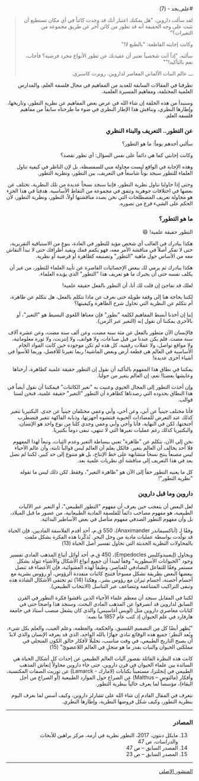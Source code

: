 <div dir="rtl">

#علم_بجد - (7)

> لقد سألت داروين، "هل يمكنك اعتبار أنك قد وجدت كائناً في أي مكان تستطيع أن تثبت على وجه الحقيقة أنه قد تطور من كائن آخر عن طريق مجموعة من التغيرات؟"
> 
> وكانت إجابته القاطعة: "بالطبع لا!"
> 
> سألته، "إذاً أنت شخصياً تعتبر أن عقيدتك عن تطور الأنواع مجرد فرضية؟
فأجاب، نعم بالتأكيد!""
>
> ـــ عالم النبات الألماني المعاصر لداروين، روبرت كاسبري.

تطرقنا في المقالات السابقة للعديد من المفاهيم في مجال فلسفة العلم، والمدارس العلمية المختلفة، ومفاهيم المسيرة العلمية.

وسنبدأ من هذه الحلقة إن شاء الله في عرض بعض المفاهيم عن نظرية التطور، وتاريخها، وإطارها النظري، ونناقش هذا الإطار النظري في ضوء ما طرحناه سابقاً من مفاهيم فلسفة العلم.

### عن التطور.. التعريف والبناء النظري

سألني أحدهم يوماً: ما هو التطور؟

وكانت إجابتي كما هي دائماً على نفس السؤال: أي تطور تقصد؟

وهذه الإجابة في الواقع ليست محاولة مني للسفسطة، بل لإن الناظر في كيفية تناول العلماء للتطور سيجد بوناً شاسعاً في التعريف، بين التطور، ونظرية التطور.

وحتى إذا حاولنا تناول نظرية التطور، فإننا سنجد نسخاً عديدة من تلك النظرية، تختلف عن بعضها في اختلافات جوهرية وتتفق في مجموعة من النقاط الأساسية. هدفنا في هذا الجزء هو محاولة تعريف المصطلحات التي نحن بصدد مناقشتها أولاً، التطور، ونظرية التطور، لأن الحكم على الشيء فرع من تصوره.

### ما هو التطور؟

التطور حقيقة علمية! 😄

هكذا يبادرك في الغالب أي شخص مؤيد للتطور في العادة، بنوع من الاستباقية التقريرية، حتى لا تفكر أصلاً في مناقشة الأمر معه، فهو يكمم فمك ويقيد أطرافك حتى لا تبدأ النقاش معه من الأساس حول ماهية "التطور" وتصنيفه كظاهرة أو فرضية أو نظرية.

هكذا يبادرك ثم يرمي لك ببعض الإحصائيات القاصرة عن تأييد العلماء للتطور، من غير أن يكلف نفسه حتى أن يخبرك ما هو تعريف هذا "التطور" الذي يؤيده العلماء.

لعلك قد تفاجئ إن قلت لك أنا، أن التطور بالفعل حقيقة علمية!

لكننا بحاجة هنا إلى وقفة طويلة حتى نعرف عن ماذا نتكلم بالفعل، هل نتكلم عن ظاهرة، أم نتكلم عن النظرية التي تحاول شرح الظاهرة وكيفيتها؟

إننا إن أخذنا أبسط المفاهيم لكلمة "تطور" فإن معناها اللغوي البسيط هو "التغير"، أو بالأحرى يمكننا أن نقول إنه (التغير عبر الزمن).

فالإنسان الآن متطور بالفعل عن مئة سنة مضت، وعن ألف سنة مضت، وعن عشرة آلاف سنة مضت. فلم يكن عندنا من قبل صناعات، ولا هواتف، ولا إنترنت، ولا ثورة معلوماتية، ولا مواقع تواصل، ولا عملات رقمية، كل هذه لم تكن موجودة حين كانت المواد الخام الأساسية في العالم هي قطعة أرض وبعض الماشية! ربما تغيرنا للأفضل، وربما للأسوأ في أشياء أخرى عديدة!

يمكننا في نطاق هذا المفهوم بالتأكيد أن نقول إن التطور حقيقة علمية كظاهرة، أرخناها وعايشها بعضنا! نعم، إن العالم يتغير من حولنا.

وإن أخذت التطور إلى المجال الحيوي وعنيت به "تغير الكائنات" فيمكننا أن نقول أيضاً في هذا النطاق بحدوده التي رصدناها كظاهرة أن التطور "التغير" حقيقة علمية، فنحن لسنا قوالب.

فأنا مختلف جينياً عن أبي، وعن أخي، وأبي وعمي مختلفان جينياً عن جدي. البكتيريا تتغير كذلك عند التعرض للمضادات الحيوية فتتشوه أجهزتها، وذبابة الفاكهة تتغير فتضطرب أجنحتها، لكن في النهاية، فأنا وأخي وأبي وعمي وجدي كلنا من نوع واحد هو الإنسان، والبكتيريا كذلك رغم عمليات تغيرها التي لا تنتهي، تبقى دوماً بكتيريا.

نحن إلى الآن، نتكلم عن "ظاهرة" تعني ببساطة التغير وعدم الثبات، وتبعاً لهذا المفهوم فلا أحد يخالف أن العالم يتغير، فالكل يعلم أن العالم ليس قوالباً ثابتة، وأن عالم الأحياء ليس مصنعاً ينتج نسخاً متشابهة على خط الإنتاج، بل هو متنوع إلى حد كبير، لكننا لم نصل بعد في هذا التعريف إلى مناقشة أي نظريات علمية بعد.

كل ما يعنيه التطور حقاً إلى الآن هو "ظاهرة التغير"، وفقط. لكن ذلك ليس ما تقوله "نظرية التطور"!

### داروين وما قبل داروين

لعل البعض أن يتعجب حين يعرف أن مفهوم "التطور الطبيعي"، أو التغير عبر الآليات الطبيعية، هو مفهوم مصاحب دائماً للفلسفة المادية الطبيعانية، من عصور ما قبل الميلاد، بل وأن مفهوم التطور الصدفي مفهوم متأصل في بعض الأساطير البدائية.

وفقًا لـ (أناكسيماندر Anaximander)، 550 ق.م، أحد أقدم الفلاسفة الماديين، فإن الحياة قد تولّدت بواسطة عمليات مادية من وحل البحر. تُذكّرنا هذه الفكرة بشكل ملفت بالمحاولات النظرية الحديثة التي تحاول تفسير أصل الحياة (13)

ويحاول (إيمبيدوكليس Empedocles)، 450 ق.م، أحد أوائل أتباع المذهب المادي تفسير وجود "الحيوانات الأسطورية" وفقاً لمبدأ أن جميع أنواع الأشكال والأشياء تتولد بشكل مستمر وفقًا للتفاعل التصادفي للعناصر، وطبقاً لهذه العشوائية، فإن الأعضاء قد تتصل ببعضها البعض بطريقة تشكل مسوخاً فتنتج كائنات متعددة الرؤوس، أو رؤوس بشرية مع أجسام أحصنة، أجسام ثيران مع رؤوس بشر.. وهكذا (14) ثم تختفي الأشكال الشاذة هذه وتبقى التراكيب المتناغمة وتتضاعف عبر التناسل (الانتخاب الطبيعي).

لكننا في المقابل سنجد أن معظم علماء الأحياء الذين ناقشوا فكرة التطور في القرن السابق لداروين قد انصرفوا عن المذهب المادي البحت، وسنجد هذا واضحاً حتى في كتابات معاصري داروين مثل (لويس أغاسيس) والذي كان يشغل منصب أستاذ في جامعة هارفارد في علم الحيوان إذ كتب عام 1857 ما نصه:

"يُظهر أيضًا كل مِن التصميم المُسبق، والحكمة، والعظمة، وعلم الغيب، والعلم بكل شيء، وبُعد النظر؛ جميع هذه الوقائع تنادي جهارًا بالله الواحد، الذي قد يعرفه الإنسان والذي لابدّ أن يصبح التاريخ الطبيعي، في وقت مناسب، تحليلًا لأفكار خالق الكون المتجلي في مملكَتي الحيوان والنبات بقدر ما هو متجلٍ في العالم اللاعضويّ" (15)

كانت هذه النظرة القائلة بقصور آليات العالم الطبيعي عن إحداث كل أشكال الحياة هي السائدة بين علماء الحيوان في قرن داروين، حتى جاء داروين محاولاً إنعاش المذهب الطبيعي في إنجلترا، مستعيناً بكتابات (لامارك - Lamarck) عن توريث الصفات المكتسبة، وأفكار (مالتوس – Malthus) عن الصراع حول الموارد الطبيعية (أو الصراع من أجل البقاء)، مؤسساً لما يعرف حالياً بنظرية التطور.

نتعرف في المقال القادم إن شاء الله على تشارلز داروين، وكيف أسس لما يعرف اليوم بنظرية التطور، وكيف شكل فروضها النظرية، وإطارها النظري.

***

### المصادر

13) مايكل دنتون، 2017، التطور نظرية في أزمة، مركز براهين للأبحاث والدراسات، ص 47
14) المصدر السابق – ص 47
15) المصدر السابق – ص 23

***

[المنشور الاصلي](https://www.facebook.com/akotbfb/posts/3085485915012895)

</div>